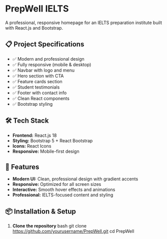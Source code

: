 # PrepWell IELTS
 A professional, responsive homepage for an IELTS preparation institute built with React.js and Bootstrap.

## 📋 Project Specifications
- ✅ Modern and professional design 
- ✅ Fully responsive (mobile & desktop) 
- ✅ Navbar with logo and menu 
- ✅ Hero section with CTA 
- ✅ Feature cards section 
- ✅ Student testimonials 
- ✅ Footer with contact info 
- ✅ Clean React components 
- ✅ Bootstrap styling 

## 🛠️ Tech Stack
- **Frontend:** React.js 18 
- **Styling:** Bootstrap 5 + React Bootstrap 
- **Icons:** React Icons 
- **Responsive:** Mobile-first design 

## 🎯 Features 
- **Modern UI:** Clean, professional design with gradient accents 
- **Responsive:** Optimized for all screen sizes 
- **Interactive:** Smooth hover effects and animations 
- **Professional:** IELTS-focused content and styling 

## 📦 Installation & Setup 
1. **Clone the repository**
bash
git clone https://github.com/yourusername/PrepWell.git
cd PrepWell